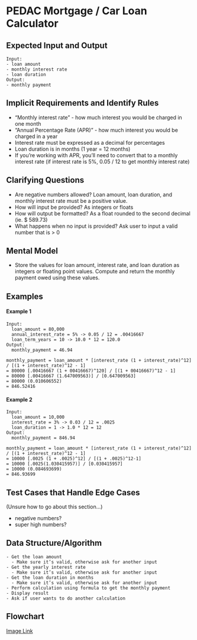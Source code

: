 # PEDAC Mortgage / Car Loan Calculator

## Expected Input and Output
```
Input:
- loan amount
- monthly interest rate
- loan duration
Output:
- monthly payment
```
## Implicit Requirements and Identify Rules
- “Monthly interest rate” - how much interest you would be charged in one month
- “Annual Percentage Rate (APR)” - how much interest you would be charged in a year
- Interest rate must be expressed as a decimal for percentages
- Loan duration is in months (1 year = 12 months)
- If you’re working with APR, you’ll need to convert that to a monthly interest rate (if interest rate is 5%, 0.05 / 12 to get monthly interest rate)

## Clarifying Questions
  - Are negative numbers allowed? Loan amount, loan duration, and monthly interest rate must be a positive value.
  - How will input be provided? As integers or floats
  - How will output be formatted? As a float rounded to the second decimal (ie. $ 589.73)
  - What happens when no input is provided? Ask user to input a valid number that is > 0

## Mental Model
  - Store the values for loan amount, interest rate, and loan duration as integers or floating point values. Compute and return the monthly payment owed using these values.

## Examples
#### Example 1
```
Input:
  loan_amount = 80,000
  annual_interest_rate = 5% -> 0.05 / 12 = .00416667
  loan_term_years = 10 -> 10.0 * 12 = 120.0
Output:
  monthly_payment = 46.94

monthly_payment = loan_amount * [interest_rate (1 + interest_rate)^12] / [(1 + interest_rate)^12 - 1]
= 80000 [.00416667 (1 + 00416667)^120] / [(1 + 00416667)^12 - 1]
= 80000 [.00416667 (1.647009563)] / [0.647009563]
= 80000 (0.010606552)
= 846.52416
 ```
#### Example 2
```
Input:
  loan_amount = 10,000
  interest_rate = 3% -> 0.03 / 12 = .0025
  loan_duration = 1 -> 1.0 * 12 = 12
Output:
  monthly_payment = 846.94

monthly_payment = loan_amount * [interest_rate (1 + interest_rate)^12] / [(1 + interest_rate)^12 - 1]
= 10000 [.0025 (1 + .0025)^12] / [(1 + .0025)^12-1]
= 10000 [.0025(1.030415957)] / [0.030415957]
= 10000 (0.084693699)
= 846.93699
```
## Test Cases that Handle Edge Cases
(Unsure how to go about this section...)
  - negative numbers?
  - super high numbers?

## Data Structure/Algorithm
```
- Get the loan amount
  - Make sure it’s valid, otherwise ask for another input
- Get the yearly interest rate
  - Make sure it’s valid, otherwise ask for another input
- Get the loan duration in months
  - Make sure it’s valid, otherwise ask for another input
- Perform calculation using formula to get the monthly payment
- Display result
- Ask if user wants to do another calculation
  ```
## Flowchart
<p><a href="https://user-images.githubusercontent.com/90434830/209250323-9ef582c5-aeee-42a6-b894-1e5f613f68ef.jpg">Image Link</a></p>
